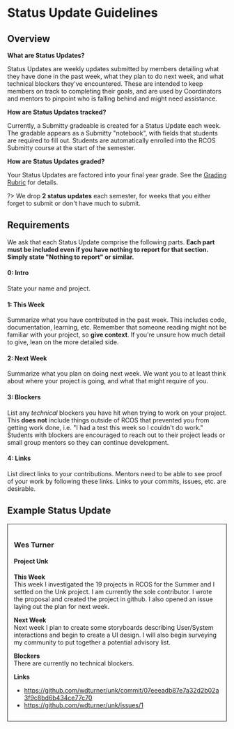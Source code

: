 # Status Update Guidelines

## Overview

**What are Status Updates?**

Status Updates are weekly updates submitted by members detailing what they have done in the past week, what they plan to do next week, and what technical blockers they've encountered. These are intended to keep members on track to completing their goals, and are used by Coordinators and mentors to pinpoint who is falling behind and might need assistance.

**How are Status Updates tracked?**

Currently, a Submitty gradeable is created for a Status Update each week. The gradable appears as a Submitty "notebook", with fields that students are required to fill out. Students are automatically enrolled into the RCOS Submitty course at the start of the semester.

**How are Status Updates graded?**

Your Status Updates are factored into your final year grade. See the [Grading Rubric](grading/rubric) for details.

?> We drop **2 status updates** each semester, for weeks that you either forget to submit or don't have much to submit.

## Requirements

We ask that each Status Update comprise the following parts. **Each part must be included even if you have nothing to report for that section. Simply state "Nothing to report" or similar.**

#### 0: Intro
State your name and project.

#### 1: This Week
Summarize what you have contributed in the past week. This includes code, documentation, learning, etc. Remember that someone reading might not be familiar with your project, so **give context**. If you're unsure how much detail to give, lean on the more detailed side.

#### 2: Next Week
Summarize what you plan on doing next week. We want you to at least think about where your project is going, and what that might require of you.

#### 3: Blockers
List any *technical* blockers you have hit when trying to work on your project. This **does not** include things outside of RCOS that prevented you from getting work done, i.e. "I had a test this week so I couldn't do work." Students with blockers are encouraged to reach out to their project leads or small group mentors so they can continue development.

#### 4: Links
List direct links to your contributions. Mentors need to be able to see proof of your work by following these links. Links to your commits, issues, etc. are desirable.

## Example Status Update
<div style="border: 1px solid; padding: 1em;">

### Wes Turner
#### Project Unk

**This Week**<br>This week I investigated the 19 projects in RCOS for the Summer and I settled on the Unk project. I am currently the sole contributor. I wrote the proposal and created the project in github. I also opened an issue laying out the plan for next week. 

**Next Week**<br>Next week I plan to create some storyboards describing User/System interactions and begin to create a UI design. I will also begin surveying my community to put together a potential advisory list.

**Blockers**<br>There are currently no technical blockers.

**Links**<br>
- https://github.com/wdturner/unk/commit/07eeeadb87e7a32d2b02a3f9c8bd6b434ce77c70
- https://github.com/wdturner/unk/issues/1


</div>
